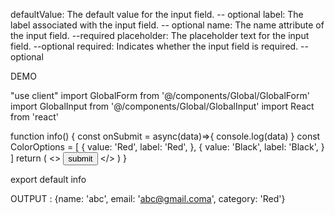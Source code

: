 defaultValue: The default value for the input field. -- optional
label: The label associated with the input field. -- optional
name: The name attribute of the input field. --required
placeholder: The placeholder text for the input field. --optional
required: Indicates whether the input field is required. --optional

DEMO 


"use client"
import GlobalForm from '@/components/Global/GlobalForm'
import GlobalInput from '@/components/Global/GlobalInput'
import React from 'react'

function info() {
    const onSubmit = async(data)=>{
        console.log(data)
    }
 const ColorOptions = [
      {
          value: 'Red',
          label: 'Red',
      },
      {
          value: 'Black',
          label: 'Black',
      }
  ]
  return (
    <>
        <GlobalForm onSubmit={onSubmit}>
            <GlobalInput defaultValue="" label="Name" name="name" placeholder="" required={true} />
            <GlobalInput defaultValue="" label="Email" name="email" placeholder="" required={true} />
            <button type='submit'>submit</button>
        </GlobalForm>
    </>
  )
}

export default info

OUTPUT : {name: 'abc', email: 'abc@gmail.coma', category: 'Red'}